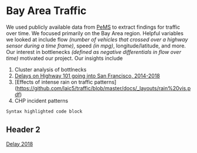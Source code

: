 # Bay Area Traffic
We used publicly available data from [PeMS](http://pems.dot.ca.gov) to extract findings for traffic over time. We focused primarily on the Bay Area region. Helpful variables we looked at include flow _(number of vehicles that crossed over a highway sensor during a time frame)_, speed _(in mpg)_, longitude/latitude, and more. Our interest in bottlenecks _(defined as negative differentials in flow over time)_ motivated our project. Our insights include
1. Cluster analysis of bottlnecks
2. [Delays on Highway 101 going into San Francisco, 2014-2018](https://github.com/laic5/traffic/blob/master/docs/_layouts/fiveyear.pdf)
3. [Effects of intense rain on traffic patterns]
(https://github.com/laic5/traffic/blob/master/docs/_layouts/rain%20vis.pdf)
4. CHP incident patterns
```markdown
Syntax highlighted code block
```
## Header 2

[Delay 2018](https://github.com/laic5/traffic/blob/master/plots/delay2018.gif)
